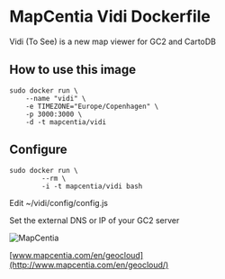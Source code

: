 # MapCentia Vidi Dockerfile

Vidi (To See) is a new map viewer for GC2 and CartoDB

## How to use this image

    sudo docker run \
        --name "vidi" \
        -e TIMEZONE="Europe/Copenhagen" \
        -p 3000:3000 \
        -d -t mapcentia/vidi
        
## Configure

    sudo docker run \
            --rm \
            -i -t mapcentia/vidi bash
            
Edit ~/vidi/config/config.js

Set the external DNS or IP of your GC2 server


![MapCentia](https://geocloud.mapcentia.com/assets/images/MapCentia_geocloud_200.png)

[www.mapcentia.com/en/geocloud](http://www.mapcentia.com/en/geocloud/)